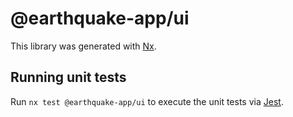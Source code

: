 # @earthquake-app/ui

This library was generated with [Nx](https://nx.dev).

## Running unit tests

Run `nx test @earthquake-app/ui` to execute the unit tests via [Jest](https://jestjs.io).
